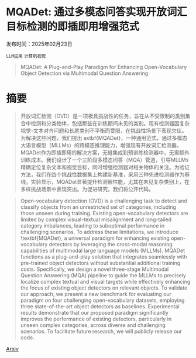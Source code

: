 # MQADet: 通过多模态问答实现开放词汇目标检测的即插即用增强范式

发布时间：2025年02月23日

`LLM应用` `计算机视觉`

> MQADet: A Plug-and-Play Paradigm for Enhancing Open-Vocabulary Object Detection via Multimodal Question Answering

# 摘要

> 开放词汇检测（OVD）是一项极具挑战性的任务，旨在从不受限制的类别集合中检测和分类物体，包括那些在训练期间未见的类别。现有检测器因复杂视觉-文本对齐问题和长尾类别不平衡而受限，在挑战性场景下表现欠佳。为解决这些问题，我们提出	extbf{MQADet}，一种通用范式，通过多模态大语言模型（MLLMs）的跨模态推理能力，增强现有开放词汇检测器。MQADet作为即插即用的解决方案，无缝集成到预训练检测器中，无需额外训练成本。我们设计了一个三阶段多模态问答（MQA）管道，引导MLLMs精确定位复杂文本和视觉目标，同时增强检测器对相关物体的关注。为验证方法，我们在四个挑战性数据集上构建新基准，采用三种先进检测器作为基线。实验显示，MQADet显著提升检测器性能，尤其在未见复杂类别上，在多样挑战场景中表现突出。为促进研究，我们将公开代码。

> Open-vocabulary detection (OVD) is a challenging task to detect and classify objects from an unrestricted set of categories, including those unseen during training. Existing open-vocabulary detectors are limited by complex visual-textual misalignment and long-tailed category imbalances, leading to suboptimal performance in challenging scenarios. To address these limitations, we introduce \textbf{MQADet}, a universal paradigm for enhancing existing open-vocabulary detectors by leveraging the cross-modal reasoning capabilities of multimodal large language models (MLLMs). MQADet functions as a plug-and-play solution that integrates seamlessly with pre-trained object detectors without substantial additional training costs. Specifically, we design a novel three-stage Multimodal Question Answering (MQA) pipeline to guide the MLLMs to precisely localize complex textual and visual targets while effectively enhancing the focus of existing object detectors on relevant objects. To validate our approach, we present a new benchmark for evaluating our paradigm on four challenging open-vocabulary datasets, employing three state-of-the-art object detectors as baselines. Experimental results demonstrate that our proposed paradigm significantly improves the performance of existing detectors, particularly in unseen complex categories, across diverse and challenging scenarios. To facilitate future research, we will publicly release our code.

[Arxiv](https://arxiv.org/abs/2502.16486)